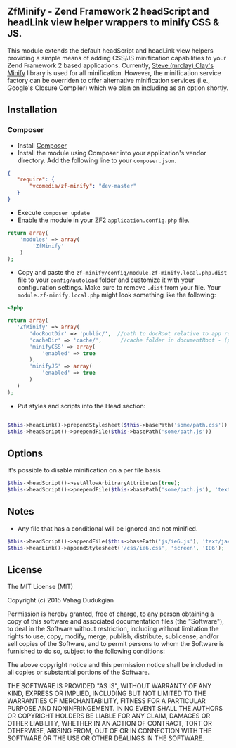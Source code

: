 ## ZfMinify - Zend Framework 2 headScript and headLink view helper wrappers to minify CSS & JS.
This module extends the default headScript and headLink view helpers providing a simple means of adding CSS/JS minification capabilities to your Zend Framework 2 based applications.  Currently, [Steve (mrclay) Clay's Minify](https://github.com/mrclay/minify) library is used for all minification.  However, the minification service factory can be overriden to offer alternative minification services (i.e., Google's Closure Compiler) which we plan on including as an option shortly.

## Installation
### Composer
 * Install [Composer](http://getcomposer.org/doc/00-intro.md)
 * Install the module using Composer into your application's vendor directory. Add the following line to your `composer.json`.

 ```json
 {
    "require": {
        "vcomedia/zf-minify": "dev-master"
    }
 }
```
 * Execute ```composer update```
 * Enable the module in your ZF2 `application.config.php` file.

 ```php
 return array(
     'modules' => array(
         'ZfMinify'
     )
 );
 ```
 * Copy and paste the `zf-minify/config/module.zf-minify.local.php.dist` file to your `config/autoload` folder and customize it with your configuration settings. Make sure to remove `.dist` from your file. Your `module.zf-minify.local.php` might look something like the following:

  ```php
 <?php

 return array(
     'ZfMinify' => array(
         'docRootDir' => 'public/',  //path to docRoot relative to app root - (preceeding and trailing slashes ignored)
         'cacheDir' => 'cache/',      //cache folder in documentRoot - (preceeding and trailing slashes ignored)
         'minifyCSS' => array(
             'enabled' => true
         ),
         'minifyJS' => array(
             'enabled' => true
         )
     )
 );
  ```

 * Put styles and scripts into the Head section:

```php

$this->headLink()->prependStylesheet($this->basePath('some/path.css'))
$this->headScript()->prependFile($this->basePath('some/path.js'))
```
## Options
It's possible to disable minification on a per file basis
```php
$this->headScript()->setAllowArbitraryAttributes(true);
$this->headScript()->prependFile($this->basePath('some/path.js'), 'text/javascript', array('minify' => false))
```
## Notes
 * Any file that has a conditional will be ignored and not minified.
 ```php
 $this->headScript()->appendFile($this->basePath('js/ie6.js'), 'text/javascript', array('conditional' => 'IE6',));
 $this->headLink()->appendStylesheet('/css/ie6.css', 'screen', 'IE6');
 ```

## License
The MIT License (MIT)

Copyright (c) 2015 Vahag Dudukgian

Permission is hereby granted, free of charge, to any person obtaining a copy of
this software and associated documentation files (the "Software"), to deal in
the Software without restriction, including without limitation the rights to
use, copy, modify, merge, publish, distribute, sublicense, and/or sell copies of
the Software, and to permit persons to whom the Software is furnished to do so,
subject to the following conditions:

The above copyright notice and this permission notice shall be included in all
copies or substantial portions of the Software.

THE SOFTWARE IS PROVIDED "AS IS", WITHOUT WARRANTY OF ANY KIND, EXPRESS OR
IMPLIED, INCLUDING BUT NOT LIMITED TO THE WARRANTIES OF MERCHANTABILITY, FITNESS
FOR A PARTICULAR PURPOSE AND NONINFRINGEMENT. IN NO EVENT SHALL THE AUTHORS OR
COPYRIGHT HOLDERS BE LIABLE FOR ANY CLAIM, DAMAGES OR OTHER LIABILITY, WHETHER
IN AN ACTION OF CONTRACT, TORT OR OTHERWISE, ARISING FROM, OUT OF OR IN
CONNECTION WITH THE SOFTWARE OR THE USE OR OTHER DEALINGS IN THE SOFTWARE.
